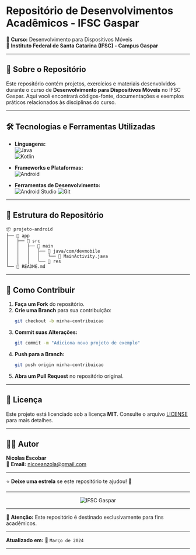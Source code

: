 # Repositório de Desenvolvimentos Acadêmicos - IFSC Gaspar

📱 **Curso:** Desenvolvimento para Dispositivos Móveis  
🏫 **Instituto Federal de Santa Catarina (IFSC) - Campus Gaspar**

---

## 📌 Sobre o Repositório

Este repositório contém projetos, exercícios e materiais desenvolvidos durante o curso de **Desenvolvimento para Dispositivos Móveis** no IFSC Gaspar. Aqui você encontrará códigos-fonte, documentações e exemplos práticos relacionados às disciplinas do curso.

---

## 🛠 Tecnologias e Ferramentas Utilizadas

- **Linguagens:**  
  ![Java](https://img.shields.io/badge/Java-ED8B00?style=for-the-badge&logo=openjdk&logoColor=white)  
  ![Kotlin](https://img.shields.io/badge/Kotlin-0095D5?style=for-the-badge&logo=kotlin&logoColor=white)

- **Frameworks e Plataformas:**  
  ![Android](https://img.shields.io/badge/Android-3DDC84?style=for-the-badge&logo=android&logoColor=white)

- **Ferramentas de Desenvolvimento:**  
  ![Android Studio](https://img.shields.io/badge/Android_Studio-3DDC84?style=for-the-badge&logo=android-studio&logoColor=white)
  ![Git](https://img.shields.io/badge/Git-F05032?style=for-the-badge&logo=git&logoColor=white)

---

## 📂 Estrutura do Repositório

```
📦 projeto-android
├── 📂 app
│   ├── 📂 src
│   │   ├── 📂 main
│   │   │   ├── 📂 java/com/devmobile
│   │   │   │   └── 📄 MainActivity.java
│   │   │   └── 📂 res
└── 📄 README.md 
```  

---

## 📝 Como Contribuir

1. **Faça um Fork** do repositório.
2. **Crie uma Branch** para sua contribuição:
   ```bash  
   git checkout -b minha-contribuicao  
   ```  
3. **Commit suas Alterações:**
   ```bash  
   git commit -m "Adiciona novo projeto de exemplo"  
   ```  
4. **Push para a Branch:**
   ```bash  
   git push origin minha-contribuicao  
   ```  
5. **Abra um Pull Request** no repositório original.

---

## 📜 Licença

Este projeto está licenciado sob a licença **MIT**. Consulte o arquivo [LICENSE](LICENSE) para mais detalhes.

---

## 👨‍🎓 Autor

**Nicolas Escobar**  
📧 **Email:** nicoeanzola@gmail.com  

---  

⭐ **Deixe uma estrela** se este repositório te ajudou! 🚀

---  

<p align="center">  
  <img src="https://img.shields.io/badge/IFSC-Gaspar-green?style=for-the-badge" alt="IFSC Gaspar">  
</p>  

---  

🔹 **Atenção:** Este repositório é destinado exclusivamente para fins acadêmicos.

---  

**Atualizado em:** 📅 `Março de 2024`

---